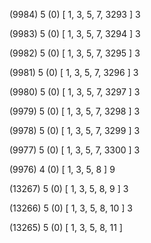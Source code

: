 (9984) 5 (0) [ 1, 3, 5, 7, 3293 ] 3 


(9983) 5 (0) [ 1, 3, 5, 7, 3294 ] 3 


(9982) 5 (0) [ 1, 3, 5, 7, 3295 ] 3 


(9981) 5 (0) [ 1, 3, 5, 7, 3296 ] 3 


(9980) 5 (0) [ 1, 3, 5, 7, 3297 ] 3 


(9979) 5 (0) [ 1, 3, 5, 7, 3298 ] 3 


(9978) 5 (0) [ 1, 3, 5, 7, 3299 ] 3 


(9977) 5 (0) [ 1, 3, 5, 7, 3300 ] 3 


(9976) 4 (0) [ 1, 3, 5, 8 ] 9 


(13267) 5 (0) [ 1, 3, 5, 8, 9 ] 3 


(13266) 5 (0) [ 1, 3, 5, 8, 10 ] 3 


(13265) 5 (0) [ 1, 3, 5, 8, 11 ]  

